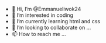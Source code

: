 - 👋 Hi, I’m @Emmanueliwok24
- 👀 I’m interested in coding
- 🌱 I’m currently learning html and css
- 💞️ I’m looking to collaborate on ...
- 📫 How to reach me ...

<!---
Emmanueliwok24/Emmanueliwok24 is a ✨ special ✨ repository because its `README.md` (this file) appears on your GitHub profile.
You can click the Preview link to take a look at your changes.
--->
